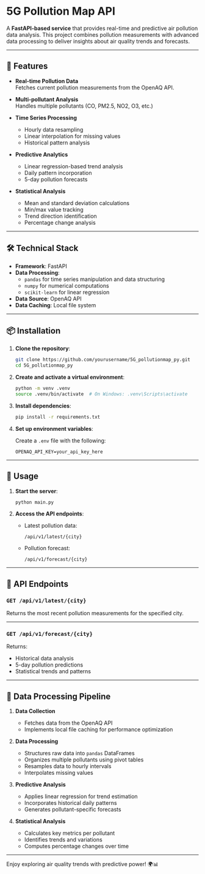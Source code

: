 # 5G Pollution Map API

A **FastAPI-based service** that provides real-time and predictive air pollution data analysis. This project combines pollution measurements with advanced data processing to deliver insights about air quality trends and forecasts.

---

## 🌟 Features

- **Real-time Pollution Data**  
  Fetches current pollution measurements from the OpenAQ API.

- **Multi-pollutant Analysis**  
  Handles multiple pollutants (CO, PM2.5, NO2, O3, etc.)

- **Time Series Processing**
  - Hourly data resampling
  - Linear interpolation for missing values
  - Historical pattern analysis

- **Predictive Analytics**
  - Linear regression-based trend analysis
  - Daily pattern incorporation
  - 5-day pollution forecasts

- **Statistical Analysis**
  - Mean and standard deviation calculations
  - Min/max value tracking
  - Trend direction identification
  - Percentage change analysis

---

## 🛠 Technical Stack

- **Framework**: FastAPI  
- **Data Processing**:
  - `pandas` for time series manipulation and data structuring  
  - `numpy` for numerical computations  
  - `scikit-learn` for linear regression  
- **Data Source**: OpenAQ API  
- **Data Caching**: Local file system  

---

## 📦 Installation

1. **Clone the repository**:

    ```bash
    git clone https://github.com/yourusername/5G_pollutionmap_py.git
    cd 5G_pollutionmap_py
    ```

2. **Create and activate a virtual environment**:

    ```bash
    python -m venv .venv
    source .venv/bin/activate  # On Windows: .venv\Scripts\activate
    ```

3. **Install dependencies**:

    ```bash
    pip install -r requirements.txt
    ```

4. **Set up environment variables**:

    Create a `.env` file with the following:

    ```env
    OPENAQ_API_KEY=your_api_key_here
    ```

---

## 🚀 Usage

1. **Start the server**:

    ```bash
    python main.py
    ```

2. **Access the API endpoints**:

    - Latest pollution data:  
      ```
      /api/v1/latest/{city}
      ```

    - Pollution forecast:  
      ```
      /api/v1/forecast/{city}
      ```

---

## 📡 API Endpoints

### `GET /api/v1/latest/{city}`

Returns the most recent pollution measurements for the specified city.

---

### `GET /api/v1/forecast/{city}`

Returns:
- Historical data analysis
- 5-day pollution predictions
- Statistical trends and patterns

---

## 🔄 Data Processing Pipeline

1. **Data Collection**
   - Fetches data from the OpenAQ API
   - Implements local file caching for performance optimization

2. **Data Processing**
   - Structures raw data into `pandas` DataFrames
   - Organizes multiple pollutants using pivot tables
   - Resamples data to hourly intervals
   - Interpolates missing values

3. **Predictive Analysis**
   - Applies linear regression for trend estimation
   - Incorporates historical daily patterns
   - Generates pollutant-specific forecasts

4. **Statistical Analysis**
   - Calculates key metrics per pollutant
   - Identifies trends and variations
   - Computes percentage changes over time

---

Enjoy exploring air quality trends with predictive power! 🌍📊
